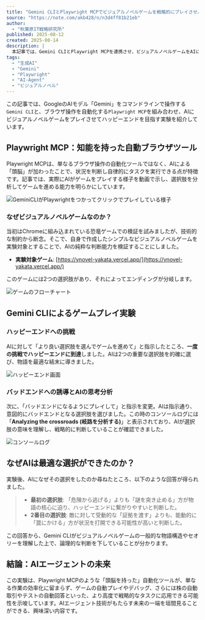 ```yaml
---
title: "Gemini CLIとPlaywright MCPでビジュアルノベルゲームを戦略的にプレイさせハッピーエンドクリアしてもらう方法｜秋葉原IT戦略研究所"
source: "https://note.com/akb428/n/n3d4ff81b21eb"
author:
  - "秋葉原IT戦略研究所"
published: 2025-08-12
created: 2025-08-14
description: |
  本記事では、Gemini CLIとPlaywright MCPを連携させ、ビジュアルノベルゲームをAIに自動でプレイさせてハッピーエンドを目指すという実験を紹介します。知能を持った自動ブラウザツールがいかにしてゲームの選択肢を戦略的に分析し、最適なルートを選択するのか、その具体的なプロセスとAIの思考回路を解説しています。
tags:
  - "生成AI"
  - "Gemini"
  - "Playwright"
  - "AI-Agent"
  - "ビジュアルノベル"
---
```


この記事では、GoogleのAIモデル「Gemini」をコマンドラインで操作する`Gemini CLI`と、ブラウザ操作を自動化する`Playwright MCP`を組み合わせ、AIにビジュアルノベルゲームをプレイさせてハッピーエンドを目指す実験を紹介しています。

## Playwright MCP：知能を持った自動ブラウザツール

Playwright MCPは、単なるブラウザ操作の自動化ツールではなく、AIによる「頭脳」が加わったことで、状況を判断し自律的にタスクを実行できる点が特徴です。記事では、実際にAIがゲームをプレイする様子を動画で示し、選択肢を分析してゲームを進める能力を明らかにしています。

![GeminiCLIがPlaywrightをつかってクリックでプレイしている様子](https://assets.st-note.com/img/1755002349-eQbOjXBupS6vmMzdFRLys9Za.png?width=1200)

### なぜビジュアルノベルゲームなのか？

当初はChromeに組み込まれている恐竜ゲームでの検証を試みましたが、技術的な制約から断念。そこで、自身で作成したシンプルなビジュアルノベルゲームを実験対象とすることで、AIの純粋な判断能力を検証することにしました。

* **実験対象ゲーム**: [https://vnovel-yakata.vercel.app/](https://vnovel-yakata.vercel.app/)

このゲームには2つの選択肢があり、それによってエンディングが分岐します。

![ゲームのフローチャート](https://assets.st-note.com/img/1755001743-YHNzprMCOVdJlgDcF0L26bZq.png?width=1200)

## Gemini CLIによるゲームプレイ実験

### ハッピーエンドへの挑戦

AIに対して「より良い選択肢を選んでゲームを進めて」と指示したところ、**一度の挑戦でハッピーエンドに到達**しました。AIは2つの重要な選択肢を的確に選び、物語を最適な結末に導きました。

![ハッピーエンド画面](https://assets.st-note.com/img/1755002473-Jpeivo0zWh6I51PCkajGcyBD.png?width=1200)

### バッドエンドへの誘導とAIの思考分析

次に、「バッドエンドになるようにプレイして」と指示を変更。AIは指示通り、意図的にバッドエンドとなる選択肢を選びました。この時のコンソールログには「**Analyzing the crossroads (岐路を分析する)**」と表示されており、AIが選択肢の意味を理解し、戦略的に判断していることが確認できました。

![コンソールログ](https://assets.st-note.com/img/1755002927-IxQ2qKv9p7jU03wtTZYV6zF1.png)

## なぜAIは最適な選択ができたのか？

実験後、AIになぜその選択をしたのか尋ねたところ、以下のような回答が得られました。

> * **最初の選択肢**: 「危険から逃げる」よりも「謎を突き止める」方が物語の核心に迫り、ハッピーエンドに繋がりやすいと判断した。
> * **2番目の選択肢**: 敵に対して受動的な「証拠を渡す」よりも、能動的に「罠にかける」方が状況を打開できる可能性が高いと判断した。

この回答から、Gemini CLIがビジュアルノベルゲームの一般的な物語構造やセオリーを理解した上で、論理的な判断を下していることが分かります。

## 結論：AIエージェントの未来

この実験は、Playwright MCPのような「頭脳を持った」自動化ツールが、単なる作業の効率化に留まらず、ゲームの自動プレイやデバッグ、さらには株の自動取引やテストの自動回答といった、より高度で戦略的なタスクに応用できる可能性を示唆しています。AIエージェント技術がもたらす未来の一端を垣間見ることができる、興味深い内容です。
